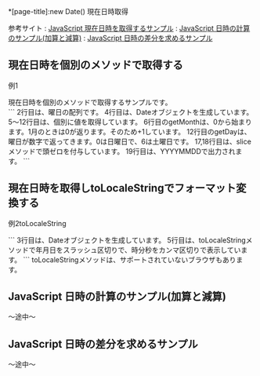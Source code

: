 *[page-title]:new Date() 現在日時取得

参考サイト
: [JavaScript 現在日時を取得するサンプル](https://itsakura.com/js-date)
: [JavaScript 日時の計算のサンプル(加算と減算)](https://itsakura.com/javascript-date)
: [JavaScript 日時の差分を求めるサンプル](https://itsakura.com/javascript-diffdate)

## 現在日時を個別のメソッドで取得する

<div class="exp">
	<p class="tmp"><span>例1</span></p>
	現在日時を個別のメソッドで取得するサンプルです。
<script async src="//jsfiddle.net/hirao/j0qhzc95/3/embed/js,result/"></script>
</div>
```
2行目は、曜日の配列です。
4行目は、Dateオブジェクトを生成しています。
5～12行目は、個別に値を取得しています。
6行目のgetMonthは、0から始まります。1月のときは0が返ります。そのため+1しています。
12行目のgetDayは、曜日が数字で返ってきます。0は日曜日で、6は土曜日です。
17,18行目は、sliceメソッドで頭ゼロを付与しています。
19行目は、YYYYMMDDで出力されます。
```

## 現在日時を取得しtoLocaleStringでフォーマット変換する
<div class="exp">
	<p class="tmp"><span>例2</span>toLocaleString</p>
	<script async src="//jsfiddle.net/hirao/rg28jkc4/1/embed/js,result/"></script>
</div>
```
3行目は、Dateオブジェクトを生成しています。
5行目は、toLocaleStringメソッドで年月日をスラッシュ区切りで、時分秒をカンマ区切りで表示しています。
```
toLocaleStringメソッドは、サポートされていないブラウザもあります。


## JavaScript 日時の計算のサンプル(加算と減算)

～途中～

## JavaScript 日時の差分を求めるサンプル

～途中～